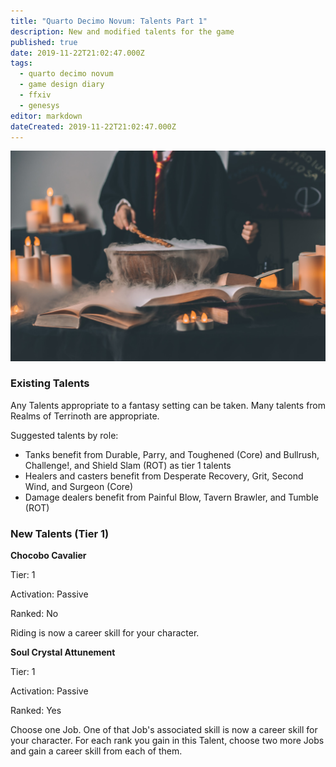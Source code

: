 ```yaml
---
title: "Quarto Decimo Novum: Talents Part 1"
description: New and modified talents for the game
published: true
date: 2019-11-22T21:02:47.000Z
tags:
  - quarto decimo novum
  - game design diary
  - ffxiv
  - genesys
editor: markdown
dateCreated: 2019-11-22T21:02:47.000Z
---
```


![Featured Image](quarto-decimo-novum-talents-part-1.jpg)

### Existing Talents

Any Talents appropriate to a fantasy setting can be taken. Many talents from Realms of Terrinoth are appropriate.

Suggested talents by role:

* Tanks benefit from Durable, Parry, and Toughened (Core) and Bullrush, Challenge!, and Shield Slam (ROT) as tier 1 talents
* Healers and casters benefit from Desperate Recovery, Grit, Second Wind, and Surgeon (Core)
* Damage dealers benefit from Painful Blow, Tavern Brawler, and Tumble (ROT)

### New Talents (Tier 1)

**Chocobo Cavalier**

Tier: 1

Activation: Passive

Ranked: No

Riding is now a career skill for your character.

**Soul Crystal Attunement**

Tier: 1

Activation: Passive

Ranked: Yes

Choose one Job. One of that Job's associated skill is now a career skill for your character. For each rank you gain in this Talent, choose two more Jobs and gain a career skill from each of them.


    
